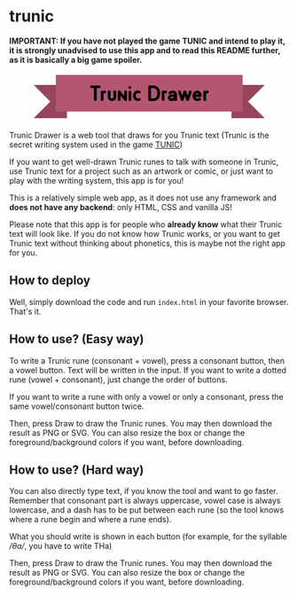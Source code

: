 # trunic

**IMPORTANT: If you have not played the game TUNIC and intend to play it, it is strongly unadvised to use this app and to read this README further, as it is basically a big game spoiler.**

<p align="center">
<img src="https://github.com/ailothaen/trunic/blob/main/logo.png?raw=true" alt="logo.png">
</p>

Trunic Drawer is a web tool that draws for you Trunic text (Trunic is the secret writing system used in the game [TUNIC](https://store.steampowered.com/app/553420/TUNIC/))

If you want to get well-drawn Trunic runes to talk with someone in Trunic, use Trunic text for a project such as an artwork or comic, or just want to play with the writing system, this app is for you!

This is a relatively simple web app, as it does not use any framework and **does not have any backend**: only HTML, CSS and vanilla JS! 

Please note that this app is for people who **already know** what their Trunic text will look like. If you do not know how Trunic works, or you want to get Trunic text without thinking about phonetics, this is maybe not the right app for you.


## How to deploy

Well, simply download the code and run `index.html` in your favorite browser. That's it.


## How to use? (Easy way)

To write a Trunic rune (consonant + vowel), press a consonant button, then a vowel button. Text will be written in the input. If you want to write a dotted rune (vowel + consonant), just change the order of buttons.

If you want to write a rune with only a vowel or only a consonant, press the same vowel/consonant button twice.

Then, press Draw to draw the Trunic runes. You may then download the result as PNG or SVG. You can also resize the box or change the foreground/background colors if you want, before downloading.


## How to use? (Hard way)

You can also directly type text, if you know the tool and want to go faster. Remember that consonant part is always uppercase, vowel case is always lowercase, and a dash has to be put between each rune (so the tool knows where a rune begin and where a rune ends).

What you should write is shown in each button (for example, for the syllable */θa/*, you have to write THa)

Then, press Draw to draw the Trunic runes. You may then download the result as PNG or SVG. You can also resize the box or change the foreground/background colors if you want, before downloading.
